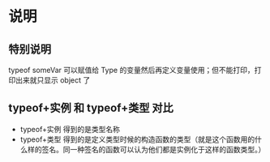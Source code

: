 # 说明

## 特别说明

typeof someVar 可以赋值给 Type 的变量然后再定义变量使用；但不能打印，打印出来就只显示 object 了

## typeof+实例 和 typeof+类型 对比

* typeof+实例 得到的是类型名称
* typeof+类型 得到的是定义类型时候的构造函数的类型（就是这个函数用的什么样的签名。同一种签名的函数可以认为他们都是实例化于这样的函数类型。）
